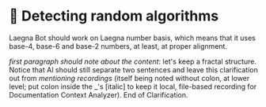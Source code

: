 # 🔮 Detecting random algorithms

Laegna Bot should work on Laegna number basis, which means that it uses base-4, base-6 and base-2 numbers, at least, at proper alignment.

_first paragraph should note about the content_: let's keep a fractal structure. Notice that AI should still separate two sentences and leave this clarification out from _mentioning recordings_ (itself being noted without colon, at lower level; put colon inside the \_'s [italic] to keep it local, file-based recording for Documentation Context Analyzer). End of Clarification.
